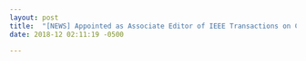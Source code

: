 ```yaml
---
layout: post
title:  "[NEWS] Appointed as Associate Editor of IEEE Transactions on Computer-Aided Design of Integrated Circuits and Systems (IEEE TCAD)!"
date: 2018-12 02:11:19 -0500

---
```

